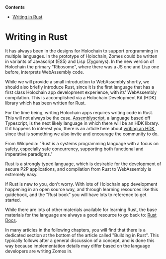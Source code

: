 <!-- START doctoc generated TOC please keep comment here to allow auto update -->
<!-- DON'T EDIT THIS SECTION, INSTEAD RE-RUN doctoc TO UPDATE -->
**Contents**

- [Writing in Rust](#writing-in-rust)

<!-- END doctoc generated TOC please keep comment here to allow auto update -->

# Writing in Rust

It has always been in the designs for Holochain to support programming in multiple languages. In the prototype of Holochain, Zomes could be written in variants of Javascript (ES5) and Lisp (Zygomys). In the new version of Holochain the primary "Ribosome", where there was a JS one and Lisp one before, interprets WebAssembly code.

While we will provide a small introduction to WebAssembly shortly, we should also briefly introduce Rust, since it is the first language that has a first class Holochain app development experience, with its' WebAssembly compilation. This is accomplished via a Holochain Development Kit (HDK) library which has been written for Rust.

For the time being, writing Holochain apps requires writing code in Rust. This will not always be the case. [Assemblyscript](https://github.com/AssemblyScript/assemblyscript), a language based off Typescript, is the next likely language in which there will be an HDK library. If it happens to interest you, there is an article here about [writing an HDK](../writing_development_kit.md), since that is something we also invite and encourage the community to do.

From Wikipedia: 
"Rust is a systems programming language with a focus on safety, especially safe concurrency, supporting both functional and imperative paradigms."

Rust is a strongly typed language, which is desirable for the development of secure P2P applications, and compilation from Rust to WebAssembly is extremely easy.

If Rust is new to you, don't worry. With lots of Holochain app development happening in an open source way, and through learning resources like this guidebook, and the "Rust book" you will have lots to reference to get started.

While there are lots of other materials available for learning Rust, the base materials for the language are always a good resource to go back to: [Rust Docs](https://doc.rust-lang.org/).

In many articles in the following chapters, you will find that there is a dedicated section at the bottom of the article called "Building in Rust". This typically follows after a general discussion of a concept, and is done this way because implementation details may differ based on the language developers are writing Zomes in.



